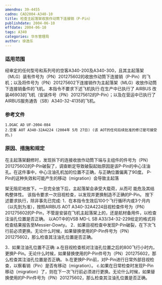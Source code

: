 ```yaml
---
amendno: 39-4455
cadno: CAD2004-A340-10
title: 检查主起落架收放作动筒下连接销（P-Pin）
publishdate: 2004-06-10
effdate: 2004-06-10
tags: A340
categories: 华东管理局
author: 徐逸乐
---
```


### 适用范围 
经审定的任何型号和系列号的空客A340-200及A340-300，且其主起落架（MLG）装有件号为（PN）201275602的收放作动筒下连接销（P-Pin）的飞机；以及将件号为（PN）201275602下连接销作为主起落架（MLG）收放作动筒下连接销备件的飞机。
本指令不要求下述飞机执行:在生产中已执行了 AIRBUS 改装46903的飞机（安装件号（PN）201275612的P-Pin）；以及在营运中已执行了AIRBUS服务通告（SB）A340-32-4135的飞机。

<!--more-->
### 参考文件
    1.DGAC AD UF-2004-084 
    2.空客 AOT A340-32A4224 (2004年 5月 27日) (该 AOT的任何后续批准的修订是可接受的。) 

### 原因、措施和规定 
在主起落架翻修时，发现拆下的连接收放作动筒下端与主组件的件号为（PN）201275602的P-Pin破裂了，调查断定导致破裂起始原因是该P-Pin的中心注油孔。在这件事中，中心注油孔机加的位置不正确，与正确位置偏离了90度。 
P-Pin的这种失效和可能产生的移动（migration）会导致主起落
  
架无阻尼地放下。一旦完全放下后，主起落架会承受大载荷，从而可
能危及其结构整体性。     该指令要求一次目视检查，以发现并更换制造不正确的P-Pin。     按下述要求执行，除非事先已完成: 
1．在本指令生效后100个飞行循环内或3个月内（以先到为准），按照AIRBUS AOT A340-32A4224目视检查件号为（PN）201275602的P-Pin，不管是安装在飞机主起落架上的，还是航材备用件，以检查注油孔位置是否正确。 
    以AOT中的VSB MD-L SB A33/34-32-229给定的格式将检查结果报告至Messier-Dowty。 
2．如果目视检查中发现P-Pin破裂，在下次飞行前必须更换。无论什么时候，如果替换使用的P-Pin件号为（PN）201275602，那么检查其注油孔位置是否正确。 

3．如果注油孔位置不正确: 
a.在目视检查核对注油孔位置之后的800飞行小时内，更换P-Pin。无论什么时候，如果替换使用的P-Pin件号为（PN）201275602，那么检查其注油孔位置是否正确。 
       b.在更换P-Pin前，对P-Pin进行日常外部目视检查，以察看销（Pin）是否有移动（migration）。 
       c.如果在日常检查时发现P-Pin移动（migration）了，则在下一次飞行前必须进行更换。无论什么时候，如果替换使用的P-Pin件号为（PN）201275602，那么检查其注油孔位置是否正确。

